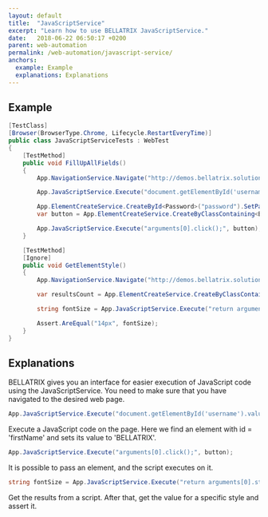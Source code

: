 ```yaml
---
layout: default
title:  "JavaScriptService"
excerpt: "Learn how to use BELLATRIX JavaScriptService."
date:   2018-06-22 06:50:17 +0200
parent: web-automation
permalink: /web-automation/javascript-service/
anchors:
  example: Example
  explanations: Explanations
---
```

Example
-------
```csharp
[TestClass]
[Browser(BrowserType.Chrome, Lifecycle.RestartEveryTime)]
public class JavaScriptServiceTests : WebTest
{
    [TestMethod]
    public void FillUpAllFields()
    {
        App.NavigationService.Navigate("http://demos.bellatrix.solutions/my-account/");

        App.JavaScriptService.Execute("document.getElementById('username').value = 'BELLATRIX';");

        App.ElementCreateService.CreateById<Password>("password").SetPassword("Gorgeous");
        var button = App.ElementCreateService.CreateByClassContaining<Button>("woocommerce-Button button");

        App.JavaScriptService.Execute("arguments[0].click();", button);
    }

    [TestMethod]
    [Ignore]
    public void GetElementStyle()
    {
        App.NavigationService.Navigate("http://demos.bellatrix.solutions/");

        var resultsCount = App.ElementCreateService.CreateByClassContaining<Element>("woocommerce-result-count");

        string fontSize = App.JavaScriptService.Execute("return arguments[0].style.font-size", resultsCount.WrappedElement);

        Assert.AreEqual("14px", fontSize);
    }
}
```

Explanations
------------
BELLATRIX gives you an interface for easier execution of JavaScript code using the JavaScriptService. You need to make sure that you have navigated to the desired web page.
```csharp
App.JavaScriptService.Execute("document.getElementById('username').value = 'BELLATRIX';"); 
```
Execute a JavaScript code on the page. Here we find an element with id = 'firstName' and sets its value to 'BELLATRIX'.
```csharp
App.JavaScriptService.Execute("arguments[0].click();", button);
```
It is possible to pass an element, and the script executes on it.
```csharp
string fontSize = App.JavaScriptService.Execute("return arguments[0].style.font-size", resultsCount.WrappedElement);
```
Get the results from a script. After that, get the value for a specific style and assert it.